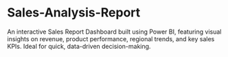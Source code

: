 # Sales-Analysis-Report
An interactive Sales Report Dashboard built using Power BI, featuring visual insights on revenue, product performance, regional trends, and key sales KPIs. Ideal for quick, data-driven decision-making.
